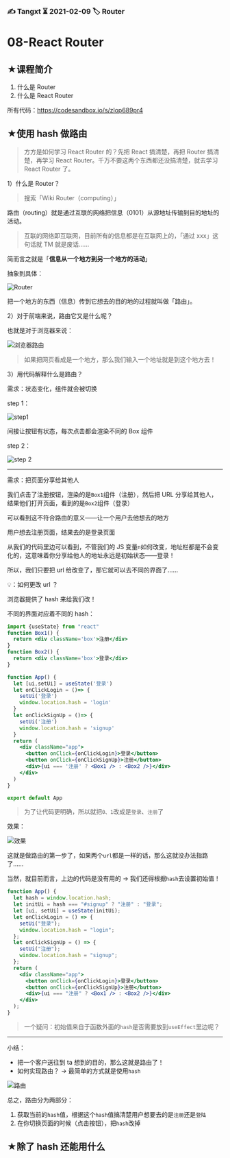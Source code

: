 ### ✍️ Tangxt ⏳ 2021-02-09 🏷️ Router

# 08-React Router

## ★课程简介

1. 什么是 Router
2. 什么是 React Router

所有代码：<https://codesandbox.io/s/zlop689pr4>

## ★使用 hash 做路由

> 方方是如何学习 React Router 的？先把 React 搞清楚，再把 Router 搞清楚，再学习 React Router。千万不要这两个东西都还没搞清楚，就去学习 React Router 了。

1）什么是 Router？

> 搜索「Wiki Router（computing）」

路由（routing）就是通过互联的网络把信息（0101）从源地址传输到目的地址的活动。

> 互联的网络即互联网，目前所有的信息都是在互联网上的，「通过 xxx」这句话就 TM 就是废话……

简而言之就是「**信息从一个地方到另一个地方的活动**」

抽象到具体：

![Router](assets/img/2021-02-10-18-09-33.png)

把一个地方的东西（信息）传到它想去的目的地的过程就叫做「路由」。

2）对于前端来说，路由它又是什么呢？

也就是对于浏览器来说：

![浏览器路由](assets/img/2021-02-10-20-19-17.png)

> 如果把网页看成是一个地方，那么我们输入一个地址就是到这个地方去！

3）用代码解释什么是路由？

需求：状态变化，组件就会被切换

step 1：

![step1](assets/img/2021-02-10-20-39-06.png)

间接让按钮有状态，每次点击都会渲染不同的 Box 组件

step 2：

![step 2](assets/img/2021-02-10-20-45-39.png)

---

需求：把页面分享给其他人

我们点击了注册按钮，渲染的是`Box1`组件（注册），然后把 URL 分享给其他人，结果他们打开页面，看到的是`Box2`组件（登录）

可以看到这不符合路由的意义——让一个用户去他想去的地方

用户想去注册页面，结果去的是登录页面

从我们的代码里边可以看到，不管我们的 JS 变量`n`如何改变，地址栏都是不会变化的，这意味着你分享给他人的地址永远是初始状态——登录！

所以，我们只要把 url 给改变了，那它就可以去不同的界面了……

💡：如何更改 url ？

浏览器提供了 hash 来给我们改！

不同的界面对应着不同的 hash：

``` jsx
import {useState} from "react"
function Box1() {
  return <div className='box'>注册</div>
}
function Box2() {
  return <div className='box'>登录</div>
}

function App() {
  let [ui,setUi] = useState('登录')
  let onClickLogin = ()=> {
    setUi('登录')
    window.location.hash = 'login'
  }
  let onClickSignUp = ()=> {
    setUi('注册')
    window.location.hash = 'signup'
  }
  return (
    <div className="app">
      <button onClick={onClickLogin}>登录</button>
      <button onClick={onClickSignUp}>注册</button>
      <div>{ui === '注册' ? <Box1 /> : <Box2 />}</div>
    </div>
  )
}

export default App
```

> 为了让代码更明确，所以就把`0、1`改成是`登录`、`注册`了

效果：

![效果](assets/img/2021-02-10-21-20-48.png)

这就是做路由的第一步了，如果两个`url`都是一样的话，那么这就没办法指路了……

当然，就目前而言，上边的代码是没有用的 -> 我们还得根据`hash`去设置初始值！

``` jsx
function App() {
  let hash = window.location.hash;
  let initUi = hash === "#signup" ? "注册" : "登录";
  let [ui, setUi] = useState(initUi);
  let onClickLogin = () => {
    setUi("登录");
    window.location.hash = "login";
  };
  let onClickSignUp = () => {
    setUi("注册");
    window.location.hash = "signup";
  };
  return (
    <div className="app">
      <button onClick={onClickLogin}>登录</button>
      <button onClick={onClickSignUp}>注册</button>
      <div>{ui === "注册" ? <Box1 /> : <Box2 />}</div>
    </div>
  );
}
```

> 一个疑问：初始值来自于函数外面的`hash`是否需要放到`useEffect`里边呢？

---

小结：

- 把一个客户送往到 ta 想到的目的，那么这就是路由了！
- 如何实现路由？ -> 最简单的方式就是使用`hash`

![路由](assets/img/2021-02-10-22-48-37.png)

总之，路由分为两部分：

1. 获取当前的`hash`值，根据这个`hash`值搞清楚用户想要去的是`注册`还是`登陆`
2. 在你切换页面的时候（点击按钮），把`hash`改掉

## ★除了 hash 还能用什么


